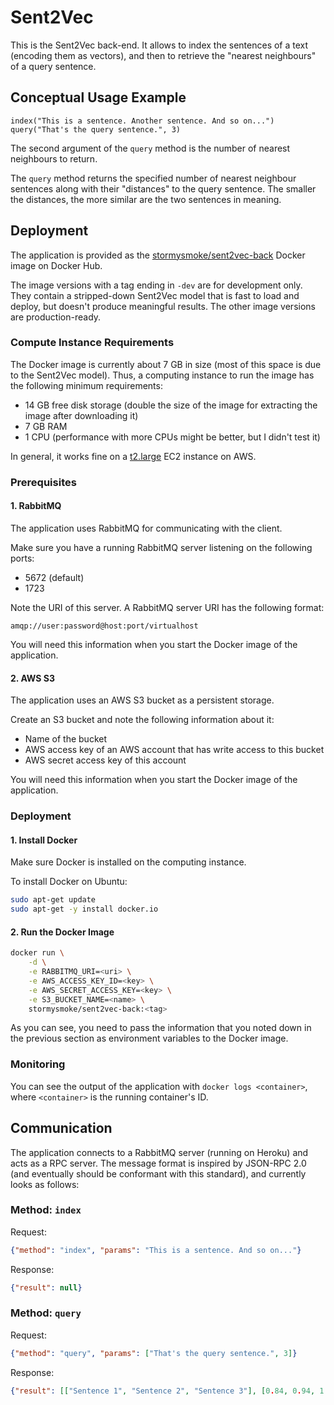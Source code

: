 # Sent2Vec

This is the Sent2Vec back-end. It allows to index the sentences of a text (encoding them as vectors), and then to retrieve the "nearest neighbours" of a query sentence.

## Conceptual Usage Example

~~~
index("This is a sentence. Another sentence. And so on...")
query("That's the query sentence.", 3)
~~~

The second argument of the `query` method is the number of nearest neighbours to return.

The `query` method returns the specified number of nearest neighbour sentences along with their "distances" to the query sentence. The smaller the distances, the more similar are the two sentences in meaning.

## Deployment

The application is provided as the [stormysmoke/sent2vec-back](https://hub.docker.com/r/stormysmoke/sent2vec-back/) Docker image on Docker Hub.

The image versions with a tag ending in `-dev` are for development only. They contain a stripped-down Sent2Vec model that is fast to load and deploy, but doesn't produce meaningful results. The other image versions are production-ready.

### Compute Instance Requirements

The Docker image is currently about 7 GB in size (most of this space is due to the Sent2Vec model). Thus, a computing instance to run the image has the following minimum requirements:

- 14 GB free disk storage (double the size of the image for extracting the image after downloading it)
- 7 GB RAM
- 1 CPU (performance with more CPUs might be better, but I didn't test it)

In general, it works fine on a [t2.large](https://aws.amazon.com/ec2/instance-types/t2/) EC2 instance on AWS.

### Prerequisites

#### 1. RabbitMQ

The application uses RabbitMQ for communicating with the client.

Make sure you have a running RabbitMQ server listening on the following ports:

- 5672 (default)
- 1723

Note the URI of this server. A RabbitMQ server URI has the following format:

~~~
amqp://user:password@host:port/virtualhost
~~~

You will need this information when you start the Docker image of the application.

#### 2. AWS S3

The application uses an AWS S3 bucket as a persistent storage.

Create an S3 bucket and note the following information about it:

- Name of the bucket
- AWS access key of an AWS account that has write access to this bucket
- AWS secret access key of this account

You will need this information when you start the Docker image of the application.

### Deployment

#### 1. Install Docker

Make sure Docker is installed on the computing instance.

To install Docker on Ubuntu:

~~~bash
sudo apt-get update
sudo apt-get -y install docker.io
~~~

#### 2. Run the Docker Image

~~~bash
docker run \
    -d \
    -e RABBITMQ_URI=<uri> \
    -e AWS_ACCESS_KEY_ID=<key> \
    -e AWS_SECRET_ACCESS_KEY=<key> \
    -e S3_BUCKET_NAME=<name> \
    stormysmoke/sent2vec-back:<tag>
~~~

As you can see, you need to pass the information that you noted down in the previous section as environment variables to the Docker image.

### Monitoring 

You can see the output of the application with `docker logs <container>`, where `<container>` is the running container's ID.

## Communication

The application connects to a RabbitMQ server (running on Heroku) and acts as a RPC server. The message format is inspired by JSON-RPC 2.0 (and eventually should be conformant with this standard), and currently looks as follows:

### Method: `index`

Request:

~~~json
{"method": "index", "params": "This is a sentence. And so on..."}
~~~

Response:

~~~json
{"result": null}
~~~

### Method: `query`

Request:

~~~json
{"method": "query", "params": ["That's the query sentence.", 3]}
~~~

Response:

~~~json
{"result": [["Sentence 1", "Sentence 2", "Sentence 3"], [0.84, 0.94, 1.04]]}
~~~
